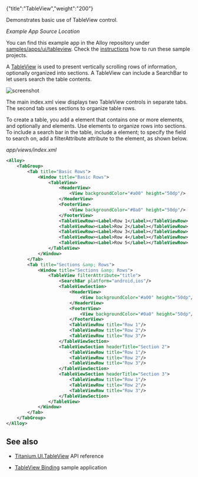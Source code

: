 {"title":"TableView","weight":"200"}

Demonstrates basic use of TableView control.

*Example App Source Location*

You can find this example app in the Alloy repository under [samples/apps/ui/tableview](https://github.com/appcelerator/alloy/tree/master/samples/apps/ui/tableview). Check the [instructions](/docs/appc/Alloy_Framework/Alloy_Guide/Alloy_Test_Apps/) how to run these sample projects.

A [TableView](#!/api/Titanium.UI.TableView) is used to present vertically scrolling rows of information, optionally organized into sections. A TableView can include a SearchBar to let users search the table contents.

![screenshot](/Images/appc/download/attachments/41845779/screenshot.png)

The main index.xml view displays two TableView controls in separate tabs. The second tab uses sections to organize table rows.

To create a table, you add a <TableView/> element that contains one or more <TableViewRow> elements, and optionally <HeaderView/> and <FooterView/> elements. Use <TableViewSection/> elements to organize rows into sections. To include a search bar in the table, include a <SearchBar/> element; to specify the field to search on, add a filterAttribute attribute to the <TableView/> element, as shown below.

*app/views/index.xml*

```xml
<Alloy>
    <TabGroup>
        <Tab title="Basic Rows">
            <Window title="Basic Rows">
                <TableView>
                    <HeaderView>
                        <View backgroundColor="#a00" height="50dp"/>
                    </HeaderView>
                    <FooterView>
                        <View backgroundColor="#0a0" height="50dp"/>
                    </FooterView>
                    <TableViewRow><Label>Row 1</Label></TableViewRow>
                    <TableViewRow><Label>Row 2</Label></TableViewRow>
                    <TableViewRow><Label>Row 3</Label></TableViewRow>
                    <TableViewRow><Label>Row 4</Label></TableViewRow>
                    <TableViewRow><Label>Row 5</Label></TableViewRow>
                </TableView>
            </Window>
        </Tab>
        <Tab title="Sections &amp; Rows">
            <Window title="Sections &amp; Rows">
                <TableView filterAttribute="title">
                    <SearchBar platform="android,ios"/>
                    <TableViewSection>
                        <HeaderView>
                            <View backgroundColor="#a00" height="50dp"/>
                        </HeaderView>
                        <FooterView>
                            <View backgroundColor="#0a0" height="50dp"/>
                        </FooterView>
                        <TableViewRow title="Row 1"/>
                        <TableViewRow title="Row 2"/>
                        <TableViewRow title="Row 3"/>
                    </TableViewSection>
                    <TableViewSection headerTitle="Section 2">
                        <TableViewRow title="Row 1"/>
                        <TableViewRow title="Row 2"/>
                        <TableViewRow title="Row 3"/>
                    </TableViewSection>
                    <TableViewSection headerTitle="Section 3">
                        <TableViewRow title="Row 1"/>
                        <TableViewRow title="Row 2"/>
                        <TableViewRow title="Row 3"/>
                    </TableViewSection>
                </TableView>
            </Window>
        </Tab>
    </TabGroup>
</Alloy>
```

## See also

* [Titanium.UI.TableView](#!/api/Titanium.UI.TableView) API reference

* [TableView Binding](/docs/appc/Alloy_Framework/Alloy_Guide/Alloy_Test_Apps/Alloy_Test_Models/TableView_Binding/) sample application
